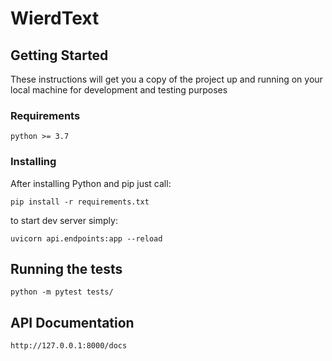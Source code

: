 # WierdText

## Getting Started

These instructions will get you a copy of the project up and running on your local machine for development and testing purposes

### Requirements
```
python >= 3.7
```
### Installing

After installing Python and pip just call:

```
pip install -r requirements.txt
```

to start dev server simply:

```
uvicorn api.endpoints:app --reload
```


## Running the tests

```
python -m pytest tests/
```

## API Documentation

```
http://127.0.0.1:8000/docs
```